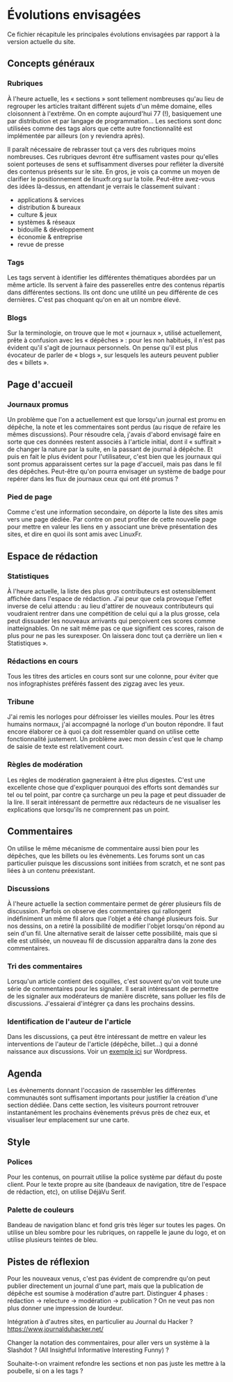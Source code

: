 Évolutions envisagées
=====================

Ce fichier récapitule les principales évolutions envisagées par rapport à la version actuelle du site.

Concepts généraux
-----------------

### Rubriques

À l'heure actuelle, les « sections » sont tellement nombreuses qu'au lieu de regrouper les articles traitant différent sujets d'un même domaine, elles cloisonnent à l'extrême. On en compte aujourd'hui 77 (!), basiquement une par distribution et par langage de programmation... Les sections sont donc utilisées comme des tags alors que cette autre fonctionnalité est implémentée par ailleurs (on y reviendra après).

Il paraît nécessaire de rebrasser tout ça vers des rubriques moins nombreuses. Ces rubriques devront être suffisament vastes pour qu'elles soient porteuses de sens et suffisamment diverses pour refléter la diversité des contenus présents sur le site. En gros, je vois ça comme un moyen de clarifier le positionnement de linuxfr.org sur la toile. Peut-être avez-vous des idées là-dessus, en attendant je verrais le classement suivant :

- applications & services
- distribution & bureaux
- culture & jeux
- systèmes & réseaux
- bidouille & développement
- économie & entreprise
- revue de presse

### Tags

Les tags servent à identifier les différentes thématiques abordées par un même article. Ils servent à faire des passerelles entre des contenus répartis dans différentes sections. Ils ont donc une utilité un peu différente de ces dernières. C'est pas choquant qu'on en ait un nombre élevé.

### Blogs

Sur la terminologie, on trouve que le mot « journaux », utilisé actuellement, prête à confusion avec les « dépêches » : pour les non habitués, il n'est pas évident qu'il s'agit de journaux personnels. On pense qu'il est plus évocateur de parler de « blogs », sur lesquels les auteurs peuvent publier des « billets ».


Page d'accueil
--------------

### Journaux promus

Un problème que l'on a actuellement est que lorsqu'un journal est promu en dépêche, la note et les commentaires sont perdus (au risque de refaire les mêmes discussions). Pour résoudre cela, j'avais d'abord envisagé faire en sorte que ces données restent associés à l'article initial, dont il « suffirait » de changer la nature par la suite, en la passant de journal à dépêche. Et puis en fait le plus évident pour l'utilisateur, c'est bien que les journaux qui sont promus apparaissent certes sur la page d'accueil, mais pas dans le fil des dépêches. Peut-être qu'on pourra envisager un système de badge pour repérer dans les flux de journaux ceux qui ont été promus ?

### Pied de page

Comme c'est une information secondaire, on déporte la liste des sites amis vers une page dédiée. Par contre on peut profiter de cette nouvelle page pour mettre en valeur les liens en y associant une brève présentation des sites, et dire en quoi ils sont amis avec LinuxFr.

Espace de rédaction
-------------------

### Statistiques

À l'heure actuelle, la liste des plus gros contributeurs est ostensiblement affichée dans l'espace de rédaction. J'ai peur que cela provoque l'effet inverse de celui attendu : au lieu d'attirer de nouveaux contributeurs qui voudraient rentrer dans une compétition de celui qui a la plus grosse, cela peut dissuader les nouveaux arrivants qui perçoivent ces scores comme inatteignables. On ne sait même pas ce que signifient ces scores, raison de plus pour ne pas les surexposer. On laissera donc tout ça derrière un lien « Statistiques ».

### Rédactions en cours

Tous les titres des articles en cours sont sur une colonne, pour éviter que nos infographistes préférés fassent des zigzag avec les yeux.

### Tribune

J'ai remis les norloges pour défroisser les vieilles moules. Pour les êtres humains normaux, j'ai accompagné la norloge d'un bouton répondre. Il faut encore élaborer ce à quoi ça doit ressembler quand on utilise cette fonctionnalité justement. Un problème avec mon dessin c'est que le champ de saisie de texte est relativement court.

### Règles de modération

Les règles de modération gagneraient à être plus digestes. C'est une excellente chose que d'expliquer pourquoi des efforts sont demandés sur tel ou tel point, par contre ça surcharge un peu la page et peut dissuader de la lire. Il serait intéressant de permettre aux rédacteurs de ne visualiser les explications que lorsqu'ils ne comprennent pas un point.


Commentaires
------------

On utilise le même mécanisme de commentaire aussi bien pour les dépêches, que les billets ou les évènements. Les forums sont un cas particulier puisque les discussions sont initiées from scratch, et ne sont pas liées à un contenu préexistant.

### Discussions

À l'heure actuelle la section commentaire permet de gérer plusieurs fils de discussion. Parfois on observe des commentaires qui rallongent indéfiniment un même fil alors que l'objet a été changé plusieurs fois. Sur nos dessins, on a retiré la possibilité de modifier l'objet lorsqu'on répond au sein d'un fil. Une alternative serait de laisser cette possibilité, mais que si elle est utilisée, un nouveau fil de discussion apparaîtra dans la zone des commentaires.

### Tri des commentaires

Lorsqu'un article contient des coquilles, c'est souvent qu'on voit toute une série de commentaires pour les signaler. Il serait intéressant de permettre de les signaler aux modérateurs de manière discrète, sans polluer les fils de discussions. J'essaierai d'intégrer ça dans les prochains dessins.

### Identification de l'auteur de l'article

Dans les discussions, ça peut être intéressant de mettre en valeur les interventions de l'auteur de l'article (dépêche, billet...) qui a donné naissance aux discussions. Voir un [exemple ici](https://eischmann.wordpress.com/2017/04/10/netflix-blocks-fedora-users/#comments) sur Wordpress.


Agenda
------

Les évènements donnant l'occasion de rassembler les différentes communautés sont suffisament importants pour justifier la création d'une section dédiée. Dans cette section, les visiteurs pourront retrouver instantanément les prochains évènements prévus près de chez eux, et visualiser leur emplacement sur une carte.


Style
-----

### Polices

Pour les contenus, on pourrait utilise la police système par défaut du poste client. Pour le texte propre au site (bandeaux de navigation, titre de l'espace de rédaction, etc), on utilise DéjàVu Serif.

### Palette de couleurs

Bandeau de navigation blanc et fond gris très léger sur toutes les pages. On utilise un bleu sombre pour les rubriques, on rappelle le jaune du logo, et on utilise plusieurs teintes de bleu.


Pistes de réflexion
-------------------

Pour les nouveaux venus, c'est pas évident de comprendre qu'on peut publier directement un journal d'une part, mais que la publication de dépêche est soumise à modération d'autre part. Distinguer 4 phases : rédaction -> relecture -> modération -> publication ? On ne veut pas non plus donner une impression de lourdeur.

Intégration à d'autres sites, en particulier au Journal du Hacker ?
https://www.journalduhacker.net/

Changer la notation des commentaires, pour aller vers un système à la Slashdot ? (All Insightful Informative Interesting Funny) ?

Souhaite-t-on vraiment refondre les sections et non pas juste les mettre à la poubelle, si on a les tags ?
